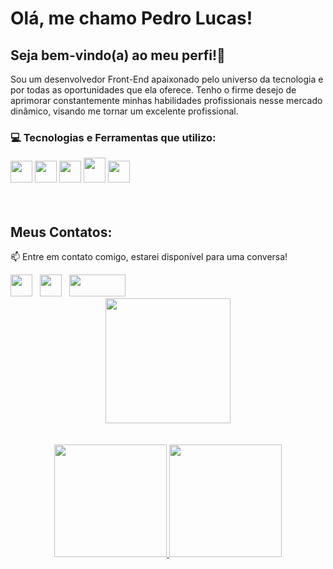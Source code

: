 <h1>Olá, me chamo Pedro Lucas!</h1>
<h2> Seja bem-vindo(a) ao meu perfi!👋</h2>
<div>
  <p>Sou um desenvolvedor Front-End apaixonado pelo universo da tecnologia e por todas as oportunidades que ela oferece. Tenho o firme desejo de aprimorar constantemente minhas habilidades profissionais nesse mercado dinâmico, visando me tornar um excelente profissional.</p></div>

<h3>💻 Tecnologias e Ferramentas que utilizo:</h3>
<code><img src="https://cdn.jsdelivr.net/gh/devicons/devicon/icons/html5/html5-original.svg" width="35" height="35"/></code>
<code><img src="https://cdn.jsdelivr.net/gh/devicons/devicon/icons/css3/css3-original.svg" width="35" height="35"/></code>
<code><img src="https://cdn.jsdelivr.net/gh/devicons/devicon/icons/javascript/javascript-original.svg" width="35" height="35"/></code>
<code><img src="https://cdn.jsdelivr.net/gh/devicons/devicon/icons/git/git-original.svg" width="35" height="40"/></code>
<code><img src="https://cdn.jsdelivr.net/gh/devicons/devicon/icons/figma/figma-original.svg" width="35" height="35"/></code>

</br>
</br>

</br>

<h2>Meus Contatos:</h2> 
<div><p>📫 Entre em contato comigo, estarei disponível para uma conversa!</p></div>

<div>
<a href="https://www.instagram.com/ferreira_pedrolucas/" target="_blank"><img loading="lazy" src="https://upload.wikimedia.org/wikipedia/commons/thumb/e/e7/Instagram_logo_2016.svg/132px-Instagram_logo_2016.svg.png?20210403190622" width="35" height="35" target="_blank"></a>
&nbsp;
<a href="https://www.linkedin.com/in/pedro-lucas-ferreira-marques/" target="_blank"><img loading="lazy" src="https://upload.wikimedia.org/wikipedia/commons/thumb/8/81/LinkedIn_icon.svg/2048px-LinkedIn_icon.svg.png" width="35" height="35" target="_blank"></a>
&nbsp; 
<a href = "mailto:marquespedrolucas4@gmail.com"><img loading="lazy" src="https://upload.wikimedia.org/wikipedia/commons/0/0a/Gmail_logo.png?20201023123349" width="90" height="35" target="_blank"></a>
</div>

<div align="center">
  <img src="https://media.tenor.com/azZCJ2YpsGgAAAAi/programming.gif" width="200">
</div>

</br>
</br>

<div align="center">
<a href="https://github.com/Pedrolucas-stack">
<img loading="lazy" height="180em" src="https://github-readme-stats.vercel.app/api/top-langs/?username=Pedrolucas-stack&layout=compact&langs_count=7&theme=dark"/>
</a>
<a href="https://github.com/Pedrolucas-stack">
<img loading="lazy" height="180em" src="https://github-readme-stats.vercel.app/api?username=Pedrolucas-stack&theme=dark&show_icons=true"/>
</a>
</div>
          
